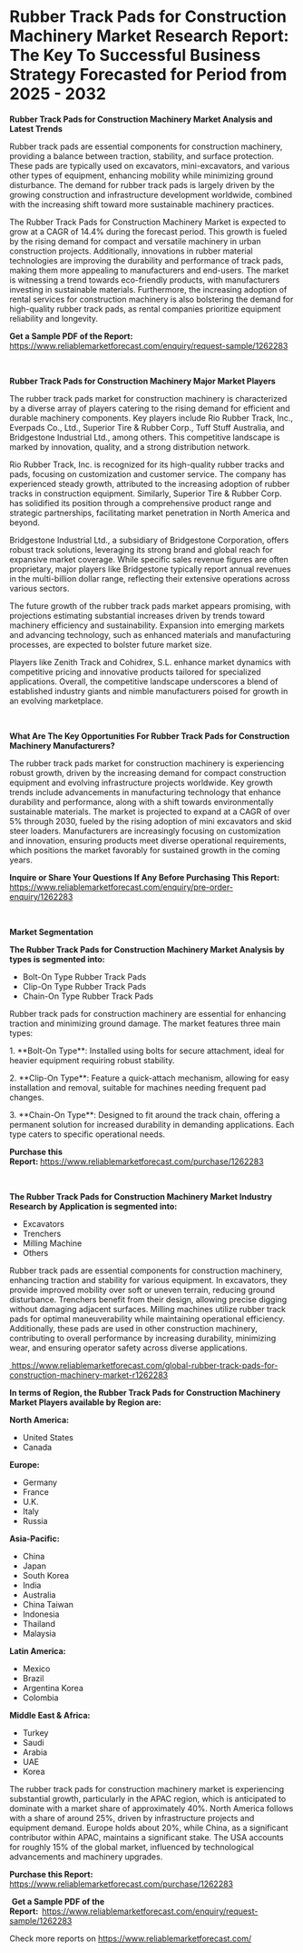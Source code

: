 <p><h1>Rubber Track Pads for Construction Machinery Market Research Report: The Key To Successful Business Strategy Forecasted for Period from 2025 - 2032</h1></p><p><strong>Rubber Track Pads for Construction Machinery Market Analysis and Latest Trends</strong></p>
<p><p>Rubber track pads are essential components for construction machinery, providing a balance between traction, stability, and surface protection. These pads are typically used on excavators, mini-excavators, and various other types of equipment, enhancing mobility while minimizing ground disturbance. The demand for rubber track pads is largely driven by the growing construction and infrastructure development worldwide, combined with the increasing shift toward more sustainable machinery practices.</p><p>The Rubber Track Pads for Construction Machinery Market is expected to grow at a CAGR of 14.4% during the forecast period. This growth is fueled by the rising demand for compact and versatile machinery in urban construction projects. Additionally, innovations in rubber material technologies are improving the durability and performance of track pads, making them more appealing to manufacturers and end-users. The market is witnessing a trend towards eco-friendly products, with manufacturers investing in sustainable materials. Furthermore, the increasing adoption of rental services for construction machinery is also bolstering the demand for high-quality rubber track pads, as rental companies prioritize equipment reliability and longevity.</p></p>
<p><strong>Get a Sample PDF of the Report:&nbsp;</strong> <a href="https://www.reliablemarketforecast.com/enquiry/request-sample/1262283?utm_campaign=1167&utm_medium=2&utm_source=Github&utm_content=ia&utm_term=27022025&utm_id=rubber-track-pads-for-construction-machinery">https://www.reliablemarketforecast.com/enquiry/request-sample/1262283</a></p>
<p>&nbsp;</p>
<p><strong>Rubber Track Pads for Construction Machinery Major Market Players</strong></p>
<p><p>The rubber track pads market for construction machinery is characterized by a diverse array of players catering to the rising demand for efficient and durable machinery components. Key players include Rio Rubber Track, Inc., Everpads Co., Ltd., Superior Tire & Rubber Corp., Tuff Stuff Australia, and Bridgestone Industrial Ltd., among others. This competitive landscape is marked by innovation, quality, and a strong distribution network.</p><p>Rio Rubber Track, Inc. is recognized for its high-quality rubber tracks and pads, focusing on customization and customer service. The company has experienced steady growth, attributed to the increasing adoption of rubber tracks in construction equipment. Similarly, Superior Tire & Rubber Corp. has solidified its position through a comprehensive product range and strategic partnerships, facilitating market penetration in North America and beyond.</p><p>Bridgestone Industrial Ltd., a subsidiary of Bridgestone Corporation, offers robust track solutions, leveraging its strong brand and global reach for expansive market coverage. While specific sales revenue figures are often proprietary, major players like Bridgestone typically report annual revenues in the multi-billion dollar range, reflecting their extensive operations across various sectors.</p><p>The future growth of the rubber track pads market appears promising, with projections estimating substantial increases driven by trends toward machinery efficiency and sustainability. Expansion into emerging markets and advancing technology, such as enhanced materials and manufacturing processes, are expected to bolster future market size.</p><p>Players like Zenith Track and Cohidrex, S.L. enhance market dynamics with competitive pricing and innovative products tailored for specialized applications. Overall, the competitive landscape underscores a blend of established industry giants and nimble manufacturers poised for growth in an evolving marketplace.</p></p>
<p>&nbsp;</p>
<p><strong>What Are The Key Opportunities For Rubber Track Pads for Construction Machinery Manufacturers?</strong></p>
<p><p>The rubber track pads market for construction machinery is experiencing robust growth, driven by the increasing demand for compact construction equipment and evolving infrastructure projects worldwide. Key growth trends include advancements in manufacturing technology that enhance durability and performance, along with a shift towards environmentally sustainable materials. The market is projected to expand at a CAGR of over 5% through 2030, fueled by the rising adoption of mini excavators and skid steer loaders. Manufacturers are increasingly focusing on customization and innovation, ensuring products meet diverse operational requirements, which positions the market favorably for sustained growth in the coming years.</p></p>
<p><strong>Inquire or Share Your Questions If Any Before Purchasing This Report:</strong> <a href="https://www.reliablemarketforecast.com/enquiry/pre-order-enquiry/1262283?utm_campaign=1167&utm_medium=2&utm_source=Github&utm_content=ia&utm_term=27022025&utm_id=rubber-track-pads-for-construction-machinery">https://www.reliablemarketforecast.com/enquiry/pre-order-enquiry/1262283</a></p>
<p>&nbsp;</p>
<p><strong>Market Segmentation</strong></p>
<p><strong>The Rubber Track Pads for Construction Machinery Market Analysis by types is segmented into:</strong></p>
<p><ul><li>Bolt-On Type Rubber Track Pads</li><li>Clip-On Type Rubber Track Pads</li><li>Chain-On Type Rubber Track Pads</li></ul></p>
<p><p>Rubber track pads for construction machinery are essential for enhancing traction and minimizing ground damage. The market features three main types: </p><p>1. **Bolt-On Type**: Installed using bolts for secure attachment, ideal for heavier equipment requiring robust stability. </p><p>2. **Clip-On Type**: Feature a quick-attach mechanism, allowing for easy installation and removal, suitable for machines needing frequent pad changes. </p><p>3. **Chain-On Type**: Designed to fit around the track chain, offering a permanent solution for increased durability in demanding applications. Each type caters to specific operational needs.</p></p>
<p><strong>Purchase this Report:&nbsp;</strong><a href="https://www.reliablemarketforecast.com/purchase/1262283?utm_campaign=1167&utm_medium=2&utm_source=Github&utm_content=ia&utm_term=27022025&utm_id=rubber-track-pads-for-construction-machinery">https://www.reliablemarketforecast.com/purchase/1262283</a></p>
<p>&nbsp;</p>
<p><strong>The Rubber Track Pads for Construction Machinery Market Industry Research by Application is segmented into:</strong></p>
<p><ul><li>Excavators</li><li>Trenchers</li><li>Milling Machine</li><li>Others</li></ul></p>
<p><p>Rubber track pads are essential components for construction machinery, enhancing traction and stability for various equipment. In excavators, they provide improved mobility over soft or uneven terrain, reducing ground disturbance. Trenchers benefit from their design, allowing precise digging without damaging adjacent surfaces. Milling machines utilize rubber track pads for optimal maneuverability while maintaining operational efficiency. Additionally, these pads are used in other construction machinery, contributing to overall performance by increasing durability, minimizing wear, and ensuring operator safety across diverse applications.</p></p>
<p><a href="https://www.reliablemarketforecast.com/global-rubber-track-pads-for-construction-machinery-market-r1262283?utm_campaign=1167&utm_medium=2&utm_source=Github&utm_content=ia&utm_term=27022025&utm_id=rubber-track-pads-for-construction-machinery">&nbsp;https://www.reliablemarketforecast.com/global-rubber-track-pads-for-construction-machinery-market-r1262283</a></p>
<p><strong>In terms of Region, the Rubber Track Pads for Construction Machinery Market Players available by Region are:</strong></p>
<p>
    <p> <strong> North America: </strong>
        <ul>
            <li>United States</li>
            <li>Canada</li>
        </ul>
        </p> 
    <p> <strong> Europe: </strong>
        <ul>
            <li>Germany</li>
            <li>France</li>
            <li>U.K.</li>
            <li>Italy</li>
            <li>Russia</li>
        </ul>
        </p> 
    <p> <strong> Asia-Pacific: </strong>
        <ul>
            <li>China</li>
            <li>Japan</li>
            <li>South Korea</li>
            <li>India</li>
            <li>Australia</li>
            <li>China Taiwan</li>
            <li>Indonesia</li>
            <li>Thailand</li>
            <li>Malaysia</li>
        </ul>
        </p> 
    <p> <strong> Latin America: </strong>
        <ul>
            <li>Mexico</li>
            <li>Brazil</li>
            <li>Argentina Korea</li>
            <li>Colombia</li>
        </ul>
        </p> 
    <p> <strong> Middle East & Africa: </strong>
        <ul>
            <li>Turkey</li>
            <li>Saudi</li>
            <li>Arabia</li>
            <li>UAE</li>
            <li>Korea</li>
        </ul>
    </p>
    </p>
<p><p>The rubber track pads for construction machinery market is experiencing substantial growth, particularly in the APAC region, which is anticipated to dominate with a market share of approximately 40%. North America follows with a share of around 25%, driven by infrastructure projects and equipment demand. Europe holds about 20%, while China, as a significant contributor within APAC, maintains a significant stake. The USA accounts for roughly 15% of the global market, influenced by technological advancements and machinery upgrades.</p></p>
<p><strong>Purchase this Report: </strong><a href="https://www.reliablemarketforecast.com/purchase/1262283?utm_campaign=1167&utm_medium=2&utm_source=Github&utm_content=ia&utm_term=27022025&utm_id=rubber-track-pads-for-construction-machinery">https://www.reliablemarketforecast.com/purchase/1262283</a></p>
<p>&nbsp;<strong>Get a Sample PDF of the Report:&nbsp;&nbsp;</strong><a href="https://www.reliablemarketforecast.com/enquiry/request-sample/1262283?utm_campaign=1167&utm_medium=2&utm_source=Github&utm_content=ia&utm_term=27022025&utm_id=rubber-track-pads-for-construction-machinery">https://www.reliablemarketforecast.com/enquiry/request-sample/1262283</a></p>
<p><strong></strong></p>
<p>Check more reports on <a href="https://www.reliablemarketforecast.com/?utm_campaign=1167&utm_medium=2&utm_source=Github&utm_content=ia&utm_term=27022025&utm_id=rubber-track-pads-for-construction-machinery">https://www.reliablemarketforecast.com/</a></p>